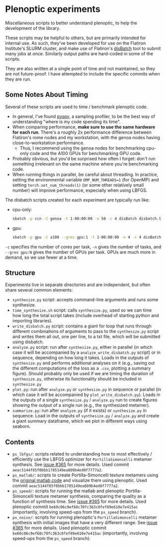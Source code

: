 # Plenoptic experiments

Miscellaneous scripts to better understand plenoptic, to help the development of the library.

These scripts may be helpful to others, but are primarily intended for internal use. As such, they've been developed for use on the Flatiron Institute's SLURM cluster, and make use of Flatiron's [disBatch](https://github.com/flatironinstitute/disBatch) tool to submit many jobs at once. Similarly output paths are hard-coded in some of the scripts.

They are also written at a single point of time and not maintained, so they are not future-proof. I have attempted to include the specific commits when they are run.

## Some Notes About Timing

Several of these scripts are used to time / benchmark plenoptic code.

- In general, I've found [pyspy](https://github.com/benfred/py-spy), a sampling profiler, to be the best way of understanding "where is my code spending its time".
- When comparing performance, **make sure to use the same hardware for each run**. There's a roughly 2x performance difference between Flatiron's rome nodes and my workstation, with the genoa nodes having close-to-workstation performance.
    - Thus, I recommend using the genoa nodes for benchmarking cpu-only code and the A100 GPUs for benchmarking GPU code.
- Probably obvious, but you'd be surprised how often I forget: don't run something irrelevant on the same machine where you're benchmarking code.
- When running things in parallel, be careful about threading. In practice, setting the environmental variable `OMP_NUM_THREADS=1` (for OpenMP) and setting `torch.set_num_threads(1)` (or some other relatively small number) will improve performance, especially when using LBFGS.

The disbatch scripts created for each experiment are typically run like:

- cpu-only:
  ```sh
  sbatch -p ccn -C genoa -t 1-00:00:00 -n 50 -c 4 disBatch disbatch.txt
  ```

- gpu:
  ```sh
  sbatch -p gpu -C a100 --gres gpu:1 -t 1-00:00:00 -n 4 -c 4 disBatch disbatch.txt
  ```

`-c` specifies the number of cores per task, `-n` gives the number of tasks, and `--gres gpu:N` gives the number of GPUs per task. GPUs are much more in demand, so we use fewer at a time.

## Structure

Experiments live in separate directories and are independent, but often share several common elements:
- `synthesize.py` script: accepts command-line arguments and runs some synthesize.
- `time_synthesize.sh` script: calls `synthesize.py`, used so we can time how long the total script takes (include overhead of starting python and importing libraries).
- `write_disbatch.py` script: contains a giant for loop that runs through different combinations of arguments to pass to the `synthesize.py` script and writes them all out, one per line, to a txt file, which will be submitted using disbatch.
- `analyze.py` script: run after `synthesize.py`, either in parallel (in which case it will be accompanied by a `analyze_write_disbatch.py` script) or in sequence, depending on how long it takes. Loads in the outputs of `synthesize.py` and performs additional analyses on it (e.g., saving out the different computations of the loss as a `.csv`, plotting a summary figure). Should probably only be used if we are timing the duration of `synthesize.py`, otherwise its functionality should be included in `synthesize.py`
- `plot.py`: run after `analyze.py` or `synthesize.py` in sequence or parallel (in which case it will be accompanied by `plot_write_disbatch.py`). Loads in the outputs of a single `synthesize.py` / `analyze.py` run to create figures showing the output of a single run (e.g., the synthesized metamer).
- `summarize.py`: run after `analyze.py` (if it exists) or `synthesize.py` in sequence. Load in the outputs of `synthesize.py` / `analyze.py` and create a giant summary dataframe, which we plot in different ways using seaborn.

## Contents

- `ps_lbfgs/`: scripts related to understanding how to most effectively / efficiently use the LBFGS optimizer for `PortillaSimoncelli` metamer synthesis. See [issue #365](https://github.com/plenoptic-org/plenoptic/issues/365) for more details. Used commit `aeac5144f85f0bbb1785149ea809b4ed0f7777a2`.
- `ps_matlab/`: scripts to create Portilla-Simoncelli texture metamers using the [original matlab code](https://github.com/LabForComputationalVision/textureSynth) and visualize them using plenoptic. Used commit `aeac5144f85f0bbb1785149ea809b4ed0f7777a2`.
- `ps_speed/`: scripts for running the matlab and plenoptic Portilla-Simoncelli texture metamer synthesis, comparing the quality as a function of synthesis time. See [issue #365](https://github.com/plenoptic-org/plenoptic/issues/365) for more details. Used plenoptic commit `be60c06c9ef68c70fc363c0fef89e610e7e415ac` (importantly, involving speed-ups from the `ps_speed` branch).
- `ps_noise/`: scripts for running plenoptic's `PortillaSimoncelli` metamer synthesis with initial images that have a very different range. See [issue #365](https://github.com/plenoptic-org/plenoptic/issues/365) for more details. Used plenoptic commit `be60c06c9ef68c70fc363c0fef89e610e7e415ac` (importantly, involving speed-ups from the `ps_speed` branch).
